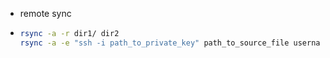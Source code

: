 - remote sync
- ```sh
  rsync -a -r dir1/ dir2
  rsync -a -e "ssh -i path_to_private_key" path_to_source_file username@ip:/path_to_target_file 
  ```